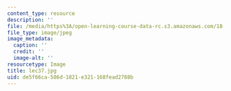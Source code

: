 ```yaml
---
content_type: resource
description: ''
file: /media/https%3A/open-learning-course-data-rc.s3.amazonaws.com/18-01sc-single-variable-calculus-fall-2010/de5f66ca586d1821e321168fead2788b_lec37.jpg
file_type: image/jpeg
image_metadata:
  caption: ''
  credit: ''
  image-alt: ''
resourcetype: Image
title: lec37.jpg
uid: de5f66ca-586d-1821-e321-168fead2788b
---
```


